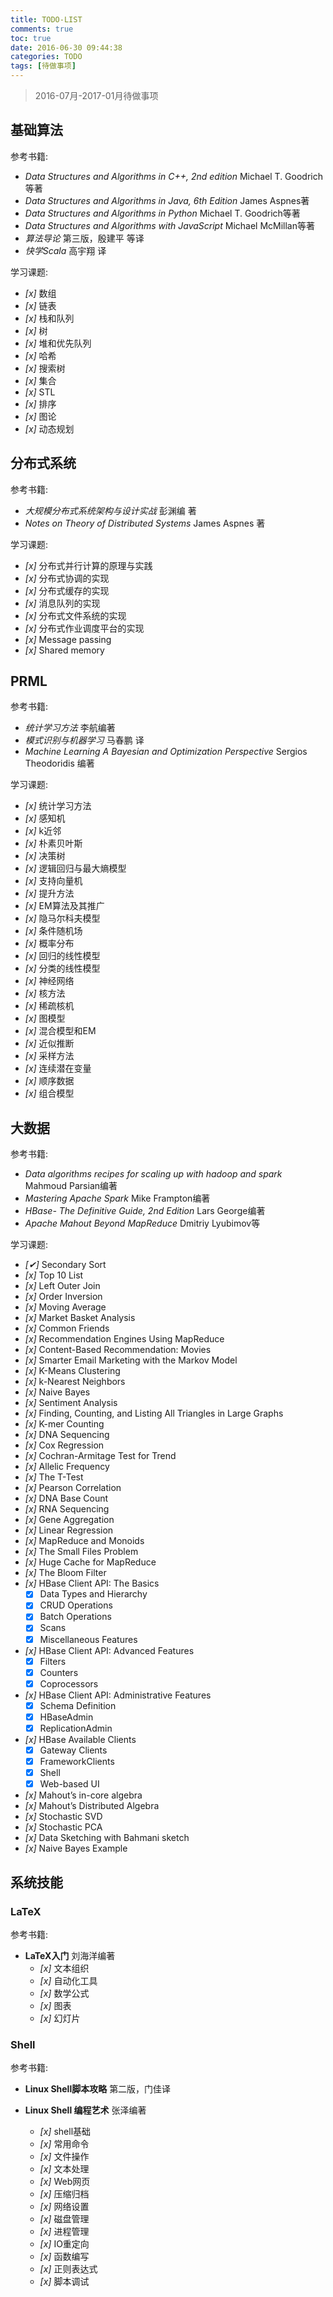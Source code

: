 ```yaml
---
title: TODO-LIST
comments: true
toc: true
date: 2016-06-30 09:44:38
categories: TODO
tags: [待做事项]
---
```


> 2016-07月-2017-01月待做事项

<!-- more -->

## 基础算法

参考书籍:
- *Data Structures and Algorithms in C++, 2nd edition* Michael T. Goodrich等著
- *Data Structures and Algorithms in Java, 6th Edition* James Aspnes著
- *Data Structures and Algorithms in Python* Michael T. Goodrich等著
- *Data Structures and Algorithms with JavaScript* Michael McMillan等著
- *算法导论* 第三版，殷建平 等译
- *快学Scala*  高宇翔 译

学习课题:
- *[x]* 数组
- *[x]* 链表
- *[x]* 栈和队列
- *[x]* 树
- *[x]* 堆和优先队列
- *[x]* 哈希
- *[x]* 搜索树
- *[x]* 集合
- *[x]* STL
- *[x]* 排序
- *[x]* 图论
- *[x]* 动态规划

## 分布式系统

参考书籍:
- *大规模分布式系统架构与设计实战* 彭渊编 著
- *Notes on Theory of Distributed Systems* James Aspnes 著

学习课题:
- *[x]* 分布式并行计算的原理与实践
- *[x]* 分布式协调的实现
- *[x]* 分布式缓存的实现
- *[x]* 消息队列的实现
- *[x]* 分布式文件系统的实现
- *[x]* 分布式作业调度平台的实现
- *[x]* Message passing
- *[x]* Shared memory

## PRML

参考书籍:
- *统计学习方法* 李航编著
- *模式识别与机器学习* 马春鹏  译
- *Machine Learning A Bayesian and Optimization Perspective* Sergios Theodoridis 编著

学习课题:
  - *[x]* 统计学习方法
  - *[x]* 感知机
  - *[x]* k近邻
  - *[x]* 朴素贝叶斯
  - *[x]* 决策树
  - *[x]* 逻辑回归与最大熵模型
  - *[x]* 支持向量机
  - *[x]* 提升方法
  - *[x]* EM算法及其推广
  - *[x]* 隐马尔科夫模型
  - *[x]* 条件随机场
  - *[x]* 概率分布
  - *[x]* 回归的线性模型
  - *[x]* 分类的线性模型
  - *[x]* 神经网络
  - *[x]* 核方法
  - *[x]* 稀疏核机
  - *[x]* 图模型
  - *[x]* 混合模型和EM
  - *[x]* 近似推断
  - *[x]* 采样方法
  - *[x]* 连续潜在变量
  - *[x]* 顺序数据
  - *[x]* 组合模型


## 大数据

参考书籍:
- *Data algorithms recipes for scaling up with hadoop and spark* Mahmoud Parsian编著
- *Mastering Apache Spark* Mike Frampton编著
- *HBase- The Definitive Guide, 2nd Edition* Lars George编著
- *Apache Mahout Beyond MapReduce* Dmitriy Lyubimov等

学习课题:
  - *[✔]* Secondary Sort
  - *[x]* Top 10 List
  - *[x]* Left Outer Join
  - *[x]* Order Inversion
  - *[x]* Moving Average
  - *[x]* Market Basket Analysis
  - *[x]* Common Friends
  - *[x]* Recommendation Engines Using MapReduce
  - *[x]* Content-Based Recommendation: Movies
  - *[x]* Smarter Email Marketing with the Markov Model
  - *[x]* K-Means Clustering
  - *[x]* k-Nearest Neighbors
  - *[x]* Naive Bayes
  - *[x]* Sentiment Analysis
  - *[x]* Finding, Counting, and Listing All Triangles in Large Graphs
  - *[x]* K-mer Counting
  - *[x]* DNA Sequencing
  - *[x]* Cox Regression
  - *[x]* Cochran-Armitage Test for Trend
  - *[x]* Allelic Frequency
  - *[x]* The T-Test
  - *[x]* Pearson Correlation
  - *[x]* DNA Base Count
  - *[x]* RNA Sequencing
  - *[x]* Gene Aggregation
  - *[x]* Linear Regression
  - *[x]* MapReduce and Monoids
  - *[x]* The Small Files Problem
  - *[x]* Huge Cache for MapReduce
  - *[x]* The Bloom Filter
  - *[x]* HBase Client API: The Basics
    - [x] Data Types and Hierarchy
    - [x] CRUD Operations
    - [x] Batch Operations
    - [x] Scans
    - [x] Miscellaneous Features
  - *[x]* HBase Client API: Advanced Features
    - [x] Filters
    - [x] Counters
    - [x] Coprocessors
  - *[x]* HBase Client API: Administrative Features
    - [x] Schema Definition
    - [x] HBaseAdmin
    - [x] ReplicationAdmin
  - *[x]* HBase Available Clients
    - [x] Gateway Clients
    - [x] FrameworkClients
    - [x] Shell
    - [x] Web-based UI
  - *[x]* Mahout’s in-core algebra
  - *[x]* Mahout’s Distributed Algebra
  - *[x]* Stochastic SVD
  - *[x]* Stochastic PCA
  - *[x]* Data Sketching with Bahmani sketch
  - *[x]* Naive Bayes Example



## 系统技能

### LaTeX
参考书籍:
- **LaTeX入门** 刘海洋编著
  - *[x]* 文本组织
  - *[x]* 自动化工具
  - *[x]* 数学公式
  - *[x]* 图表
  - *[x]* 幻灯片

### Shell
参考书籍:
- **Linux Shell脚本攻略**  第二版，门佳译
- **Linux Shell 编程艺术**  张泽编著

  - *[x]* shell基础
  - *[x]* 常用命令
  - *[x]* 文件操作
  - *[x]* 文本处理
  - *[x]* Web网页
  - *[x]* 压缩归档
  - *[x]* 网络设置
  - *[x]* 磁盘管理
  - *[x]* 进程管理
  - *[x]* IO重定向
  - *[x]* 函数编写
  - *[x]* 正则表达式
  - *[x]* 脚本调试

